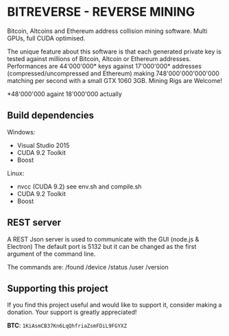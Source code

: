 # BITREVERSE - REVERSE MINING
Bitcoin, Altcoins and Ethereum address collision mining software.
Multi GPUs, full CUDA optimised.

The unique feature about this software is that each generated private key is tested against millions of Bitcoin, Altcoin or Ethereum addresses. Performances are 44'000'000* keys against 17'000'000* addresses (compressed/uncompressed and Ethereum) making 748'000'000'000'000 matching per second with a small GTX 1060 3GB. Mining Rigs are Welcome!

*48'000'000 againt 18'000'000 actually

## Build dependencies

Windows:
  - Visual Studio 2015
  - CUDA 9.2 Toolkit
  - Boost

Linux:
  - nvcc (CUDA 9.2) see env.sh and compile.sh
  - CUDA 9.2 Toolkit
  - Boost

## REST server

A REST Json server is used to communicate with the GUI (node.js & Electron) The default port is 5132 but it can be changed as the first argument of the command line.

The commands are:
			/found
			/device
			/status
			/user
      /version

## Supporting this project

If you find this project useful and would like to support it, consider making a donation. Your support is greatly appreciated!

**BTC**: `1KiAsmCB37Kn6LqQhfriaZsmFDiL9FGYXZ`
